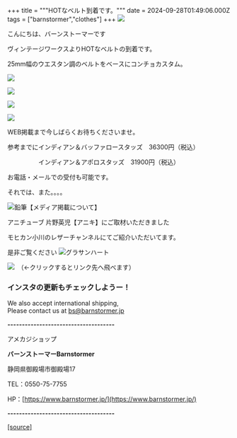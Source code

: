 +++
title = """HOTなベルト到着です。"""
date = 2024-09-28T01:49:06.000Z
tags = ["barnstormer","clothes"]
+++
[![](https://stat.ameba.jp/user_images/20231023/16/barnstormer-go/b2/03/p/o0420015015354743273.png)](https://ameblo.jp/barnstormer-go/entry-12825670498.html)

こんにちは、バーンストーマーです

ヴィンテージワークスよりHOTなベルトの到着です。

25mm幅のウエスタン調のベルトをベースにコンチョカスタム。

[![](https://stat.ameba.jp/user_images/20240928/10/barnstormer-go/37/b3/j/o0466070015491447911.jpg)](https://stat.ameba.jp/user_images/20240928/10/barnstormer-go/37/b3/j/o0466070015491447911.jpg)

[![](https://stat.ameba.jp/user_images/20240928/10/barnstormer-go/c6/67/j/o0466070015491447914.jpg)](https://stat.ameba.jp/user_images/20240928/10/barnstormer-go/c6/67/j/o0466070015491447914.jpg)

[![](https://stat.ameba.jp/user_images/20240928/10/barnstormer-go/1f/35/j/o0466070015491447918.jpg)](https://stat.ameba.jp/user_images/20240928/10/barnstormer-go/1f/35/j/o0466070015491447918.jpg)

[![](https://stat.ameba.jp/user_images/20240928/10/barnstormer-go/8e/e9/j/o0466070015491447912.jpg)](https://stat.ameba.jp/user_images/20240928/10/barnstormer-go/8e/e9/j/o0466070015491447912.jpg)

WEB掲載まで今しばらくお待ちくださいませ。

参考までにインディアン＆バッファロースタッズ　36300円（税込）

　　　　　インディアン＆アポロスタッズ　31900円（税込）

お電話・メールでの受付も可能です。

それでは、また。。。。

![鉛筆](https://stat100.ameba.jp/blog/ucs/img/char/char3/519.png)【メディア掲載について】

アニチューブ 片野英児【アニキ】にご取材いただきました

モヒカン小川のレザーチャンネルにてご紹介いただいてます。

是非ご覧ください ![グラサンハート](https://stat100.ameba.jp/blog/ucs/img/char/char3/148.png)

[![](https://stat.ameba.jp/user_images/20230412/16/barnstormer-go/6a/23/p/o0108010815269242493.png)](https://www.instagram.com/barnstormer_daily/)　（←クリックするとリンク先へ飛べます）

### インスタの更新もチェックしようー！

We also accept international shipping,  
Please contact us at bs@barnstormer.jp

**\-------------------------------------**

アメカジショップ

**バーンストーマーBarnstormer**

静岡県御殿場市御殿場17

TEL：0550-75-7755

HP：[https://www.barnstormer.jp/](https://www.barnstormer.jp/)

**\-------------------------------------**

[[source]](https://ameblo.jp/barnstormer-go/entry-12869204187.html)
